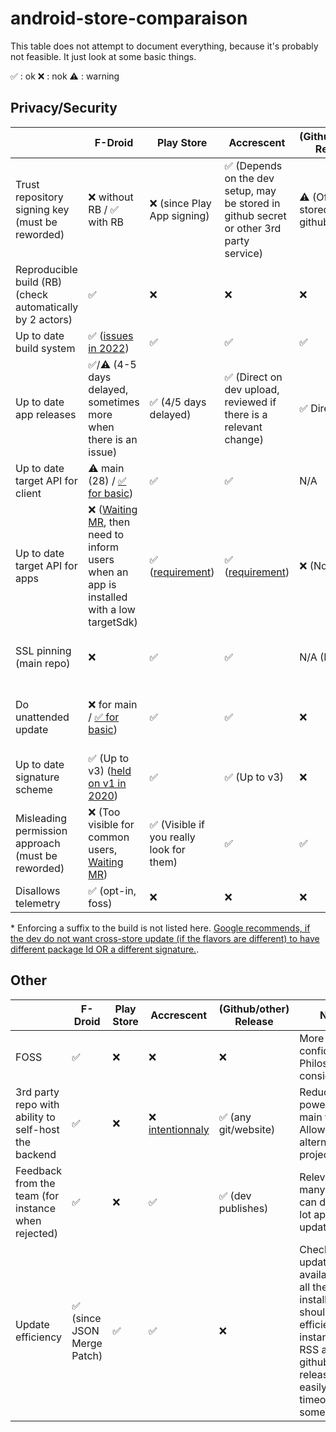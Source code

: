 # android-store-comparaison

This table does not attempt to document everything, because it's probably not feasible. It just look at some basic things.

✅ : ok
❌ : nok
⚠️ : warning


## Privacy/Security
| | F-Droid | Play Store | Accrescent | (Github/other) Release | Note |
|-|---|---|---|---|---|
| Trust repository signing key (must be reworded) | ❌ without RB / ✅ with RB | ❌ (since Play App signing) | ✅ (Depends on the dev setup, may be stored in github secret or other 3rd party service) | ⚠️ (Often stored in github secret) | Gives trust to the repository |
| Reproducible build (RB) (check automatically by 2 actors) | ✅ | ❌ | ❌ | ❌ | Reduces trust given to the build system and repository |
| Up to date build system | ✅ ([issues in 2022](https://gitlab.com/groups/fdroid/-/milestones/5#tab-issues)) | ✅ | ✅ | ✅ | Security consideration |
| Up to date app releases | ✅/⚠️ (4-5 days delayed, sometimes more when there is an issue) | ✅ (4/5 days delayed) | ✅ (Direct on dev upload, reviewed if there is a relevant change) | ✅ Direct | Security consideration |
| Up to date target API for client | ⚠️ main (28) / [✅ for basic](https://gitlab.com/fdroid/fdroidclient/-/merge_requests/1207)) | ✅ | ✅ | N/A | Security consideration |
| Up to date target API for apps | ❌ ([Waiting MR](https://gitlab.com/fdroid/fdroidclient/-/merge_requests/1214), then need to inform users when an app is installed with a low targetSdk) | ✅ ([requirement](https://developer.android.com/google/play/requirements/target-sdk)) | ✅ ([requirement](https://accrescent.app/docs/guide/publish/requirements.html#target-sdk)) | ❌ (No check) | Security consideration |
| SSL pinning (main repo) | ❌ | ✅ | ✅ | N/A (No client) | Security consideration - MITM for first install |
| Do unattended update | ❌ for main / [✅ for basic](https://gitlab.com/fdroid/fdroidclient/-/merge_requests/1216)) | ✅ | ✅ | ❌ | To keep up to date apps. Users must accept or be informed.
| Up to date signature scheme | ✅ (Up to v3) ([held on v1 in 2020](https://forum.f-droid.org/t/why-f-droid-is-still-using-apk-signature-scheme-v1/10602)) | ✅ | ✅ (Up to v3) | ❌ | Security
| Misleading permission approach (must be reworded) | ❌ (Too visible for common users, [Waiting MR](https://gitlab.com/fdroid/fdroidclient/-/merge_requests/1211)) | ✅ (Visible if you really look for them) | ✅ | ✅ | Misleading information |
| Disallows telemetry | ✅ (opt-in, foss) | ❌ | ❌ | ❌ | Privacy consideration |

\* Enforcing a suffix to the build is not listed here. [Google recommends, if the dev do not want cross-store update (if the flavors are different) to have different package Id OR a different signature.](https://developer.android.com/google/play/app-updates#multiple-stores).


## Other

| | F-Droid | Play Store | Accrescent | (Github/other) Release | Note |
|-|---|---|---|---|---|
| FOSS | ✅ | ❌ | ❌ | ❌ | More confidence + Philosophical consideration |
| 3rd party repo with ability to self-host the backend | ✅ | ❌ | ❌ [intentionnaly](https://accrescent.app/faq#other-repos) | ✅ (any git/website) | Reduces power of the main team/ Allows alternative project |
| Feedback from the team (for instance when rejected) | ✅ | ❌ | ✅ | ✅ (dev publishes) | Relevant for many dev, can delay a lot app update |
| Update efficiency | ✅ (since JSON Merge Patch) | ✅ | ✅ | ❌ | Checking if update is available for all the installed app should be efficient. For instance, an RSS app for github releases may easily timeout with some apps. |
